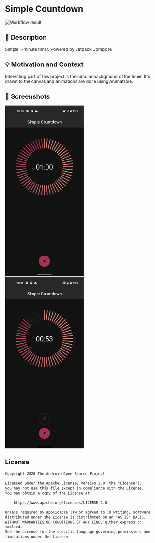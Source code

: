 # Simple Countdown

<!--- Replace <OWNER> with your Github Username and <REPOSITORY> with the name of your repository. -->
<!--- You can find both of these in the url bar when you open your repository in github. -->
![Workflow result](https://github.com/zdenekobornik/SimpleCountDown/workflows/Check/badge.svg)


## :scroll: Description
<!--- Describe your app in one or two sentences -->
Simple 1-minute timer. Powered by Jetpack Compose


## :bulb: Motivation and Context
<!--- Optionally point readers to interesting parts of your submission. -->
<!--- What are you especially proud of? -->
Interesting part of this project is the circular background of the timer. It's drawn to the canvas
and animations are done using Animatable.


## :camera_flash: Screenshots
<!-- You can add more screenshots here if you like -->
<img src="/results/screenshot_1.png" width="260">&emsp;<img src="/results/screenshot_2.png" width="260">

## License
```
Copyright 2020 The Android Open Source Project

Licensed under the Apache License, Version 2.0 (the "License");
you may not use this file except in compliance with the License.
You may obtain a copy of the License at

    https://www.apache.org/licenses/LICENSE-2.0

Unless required by applicable law or agreed to in writing, software
distributed under the License is distributed on an "AS IS" BASIS,
WITHOUT WARRANTIES OR CONDITIONS OF ANY KIND, either express or implied.
See the License for the specific language governing permissions and
limitations under the License.
```